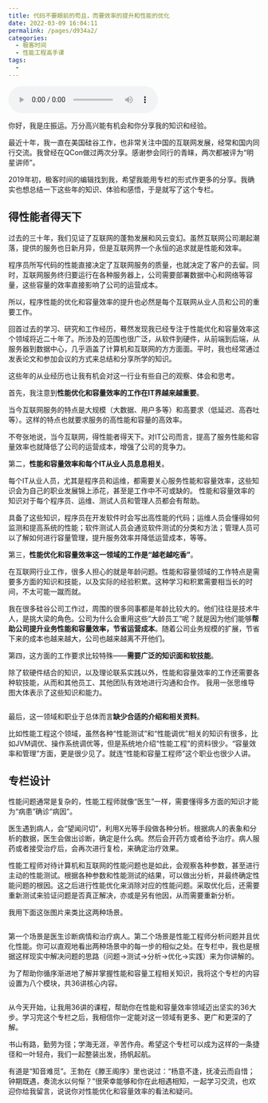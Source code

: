 ```yaml
---
title: 代码不要眼前的苟且，而要效率的提升和性能的优化
date: 2022-03-09 16:04:11
permalink: /pages/d934a2/
categories:
  - 极客时间
  - 性能工程高手课
tags:
  - 
---
```

<audio title="开篇词.代码不要眼前的苟且，而要效率的提升和性能的优化" src="https://static001.geekbang.org/resource/audio/eb/2d/ebdaf1fb483a557645f0fe08233c6b2d.mp3" controls="controls"></audio> 
<p>你好，我是庄振运。万分高兴能有机会和你分享我的知识和经验。</p><p>最近十年，我一直在美国硅谷工作，也非常关注中国的互联网发展，经常和国内同行交流。我曾经在QCon做过两次分享。感谢参会同行的青睐，两次都被评为“明星讲师”。</p><p>2019年初，极客时间的编辑找到我，希望我能用专栏的形式作更多的分享。我确实也想总结一下这些年的知识、体验和感悟，于是就写了这个专栏。</p><h2>得性能者得天下</h2><p>过去的三十年，我们见证了互联网的蓬勃发展和风云变幻。虽然互联网公司潮起潮落，提供的服务也日新月异，但是互联网界一个永恒的追求就是<span class="orange">性能和效率</span>。</p><p>程序员所写代码的性能直接决定了互联网服务的质量，也就决定了客户的去留。同时，互联网服务终归要运行在各种服务器上，公司需要部署数据中心和网络等容量，这些容量的效率直接影响了公司的运营成本。</p><p>所以，程序性能的优化和容量效率的提升也必然是每个互联网从业人员和公司的重要工作。</p><p>回首过去的学习、研究和工作经历，蓦然发现我已经专注于<span class="orange">性能优化和容量效率</span>这个领域将近二十年了。所涉及的范围也很广泛，从软件到硬件，从前端到后端，从服务器到数据中心，几乎涵盖了计算机和互联网的方方面面。平时，我也经常通过发表论文和参加会议的方式来总结和分享所学的知识。</p><!-- [[[read_end]]] --><p>这些年的从业经历也让我有机会对这一行业有些自己的观察、体会和思考。</p><p>首先，我注意到<strong>性能优化和容量效率的工作在IT界越来越重要</strong>。</p><p>当今互联网服务的特点是大规模（大数据、用户多等）和高要求（低延迟、高吞吐等）。这样的特点也就要求服务的高性能和容量的高效率。</p><p>不夸张地说，<span class="orange">当今互联网，得性能者得天下。</span>对IT公司而言，提高了服务性能和容量效率也就降低了公司的运营成本，增强了公司的竞争力。</p><p>第二，<strong>性能和容量效率和每个IT从业人员息息相关</strong>。</p><p>每个IT从业人员，尤其是程序员和运维，都需要关心服务性能和容量效率，这些知识会为自己的职业发展锦上添花，甚至是工作中不可或缺的。 性能和容量效率的知识对于每个程序员、运维、测试人员和管理人员都会有帮助。</p><p>具备了这些知识，程序员在开发软件时会写出高性能的代码；运维人员会懂得如何监测和提高系统的性能；软件测试人员会通览软件测试的分类和方法；管理人员可以了解如何进行容量管理，提升服务效率并降低运营成本，等等。</p><p>第三，<strong>性能优化和容量效率这一领域的工作是“越老越吃香”</strong>。</p><p><span class="orange">在互联网行业工作，很多人担心的就是年龄问题。</span>性能和容量领域的工作特点是需要多方面的知识和技能，以及实际的经验积累。这种学习和积累需要相当长的时间，不太可能一蹴而就。</p><p>我在很多硅谷公司工作过，周围的很多同事都是年龄比较大的。他们往往是技术牛人，是挑大梁的角色。公司为什么会重用这些“大龄员工”呢？就是因为他们能够<strong>帮助公司提升业务性能和容量效率，节省运营成本</strong>。随着公司业务规模的扩展，节省下来的成本也越来越大，公司也越来越离不开他们。</p><p>第四，这方面的工作要求比较特殊——<strong>需要广泛的知识面和软技能</strong>。</p><p>除了软硬件结合的知识，以及理论联系实践以外，性能和容量效率的工作还需要各种软技能，从而和其他员工、其他团队有效地进行沟通和合作。 我用一张思维导图大体表示了这些知识和能力。</p><p><img src="https://static001.geekbang.org/resource/image/5b/82/5b7c188f0af59eaf8baaa0a40ac39d82.jpg" alt=""></p><p>最后，这一领域和职业于总体而言<strong>缺少合适的介绍和相关资料</strong>。</p><p>比如性能工程这个领域，虽然各种“性能测试”和“性能调优”相关的知识有很多，比如JVM调优、操作系统调优等，但是系统地介绍“性能工程”的资料很少。“容量效率和管理”方面，更是很少见了。就连“性能和容量工程师”这个职业也很少人讲。</p><h2>专栏设计</h2><p>性能问题通常是复杂的，性能工程师就像“医生”一样，需要懂得多方面的知识才能为“病患”确诊“病因”。</p><p>医生遇到病人，会“望闻问切”，利用X光等手段做各种分析。根据病人的表象和分析的数据，医生会做出诊断，确定是什么病。然后会开药方或者给予治疗。病人服药或者接受治疗后，会再次进行复检，来确定治疗效果。</p><p>性能工程师对待计算机和互联网的性能问题也是如此，会观察各种参数，甚至进行主动的性能测试。根据各种参数和性能测试的结果，可以做出分析，并最终确定性能问题的根因。这之后进行性能优化来消除对应的性能问题。采取优化后，还需要重新测试来验证问题是否真正解决，亦或是另有他因，从而需要重新分析。</p><p>我用下面这张图片来类比这两种场景。</p><p><img src="https://static001.geekbang.org/resource/image/7b/7d/7bf7a098b73b828116b827c3c3be077d.png" alt=""></p><p>第一个场景是医生诊断病情和治疗病人。第二个场景是性能工程师分析问题并且优化性能。你可以直观地看出两种场景中的每一步的相似之处。在专栏中，我也是根据这样现实中解决问题的思路（问题→测试→分析→优化→实践）来为你讲解的。</p><p>为了帮助你循序渐进地了解并掌握性能和容量工程相关知识，我将这个专栏的内容设置为八个模块，共36讲核心内容。</p><p><img src="https://static001.geekbang.org/resource/image/7c/20/7cbf4ecd78ec818ca31ecf5b6d330820.jpg" alt=""></p><p>从今天开始，让我用36讲的课程，帮助你在性能和容量效率领域迈出坚实的36大步。学习完这个专栏之后，我相信你一定能对这一领域有更多、更广和更深的了解。</p><p>书山有路，勤劳为径；学海无涯，辛苦作舟。希望这个专栏可以成为这样的一条捷径和一叶轻舟，我们一起整装出发，扬帆起航。</p><p>有道是“知音难觅”。王勃在《滕王阁序》里也说过：“杨意不逢，抚凌云而自惜；钟期既遇，奏流水以何惭？”很荣幸能够和你在此相遇相知，一起学习交流，也欢迎你给我留言，说说你对性能优化和容量效率的看法和疑问。</p>